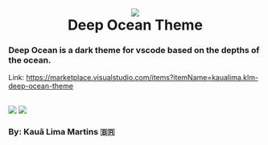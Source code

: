 <h1 align="center">
  <img src="./icon.png" />
  <br />
  Deep Ocean Theme
</h1>

### Deep Ocean is a dark theme for vscode based on the depths of the ocean.

Link: https://marketplace.visualstudio.com/items?itemName=kaualima.klm-deep-ocean-theme

<br />

<img src='https://i.pinimg.com/originals/79/9c/ed/799cedd261b745f2c448d8cad900bc85.png' />
<img src='https://i.pinimg.com/originals/b0/85/a3/b085a3876a97d8998430dcd8dd2d0325.png' />

### By: Kauã Lima Martins 🇧🇷
